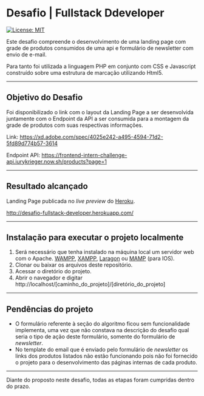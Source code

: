 # Desafio | Fullstack Ddeveloper
[![License: MIT](https://img.shields.io/badge/License-MIT-yellow.svg)](https://opensource.org/licenses/MIT)

Este desafio compreende o desenvolvimento de uma landing page com grade de produtos consumidos de uma api e formulário de newsletter com envio de e-mail.

Para tanto foi utilizada a linguagem PHP em conjunto com CSS e Javascript construído sobre uma estrutura de marcação utilizando Html5.

---

## Objetivo do Desafio

Foi disponibilizado o link com o layout da Landing Page a ser desenvolvida juntamente com o Endpoint da API a ser consumida para a montagem da grade de produtos com suas respectivas informações.

Link: https://xd.adobe.com/spec/4025e242-a495-4594-71d2-5fd89d774b57-3614

Endpoint API: https://frontend-intern-challenge-api.iurykrieger.now.sh/products?page=1

---

## Resultado alcançado

Landing Page publicada no <i>live preview</i> do <a href="https://www.heroku.com/">Heroku</a>.

http://desafio-fullstack-developer.herokuapp.com/

---

## Instalação para executar o projeto localmente

1) Será necessário que tenha instalado na máquina local um servidor web com o Apache. <a href="https://www.wampserver.com/en/">WAMPP</a>, <a href="https://www.apachefriends.org/pt_br/index.html">XAMPP</a>, <a href="https://laragon.org/">Laragon</a> ou <a href="https://www.mamp.info/en/windows/">MAMP</a> (para IOS).
2) Clonar ou baixar os arquivos deste repositório.
3) Acessar o diretório do projeto.
4) Abrir o navegador e digitar http://localhost/[caminho_do_projeto]/[diretório_do_projeto]

---

## Pendências do projeto

- O formulário referente à seção do algoritmo ficou sem funcionalidade implementa, uma vez que não constava na descrição do desafio qual seria o tipo de ação deste formulário, somente do formulário de <i>newsletter</i>.
- No template do email que é enviado pelo formulário de <i>newsletter</i> os links dos produtos listados não estão funcionando pois não foi fornecido o projeto para o  desenvolvimento das páginas internas de cada produto.

----

Diante do proposto neste desafio, todas as etapas foram cumpridas dentro do prazo.


